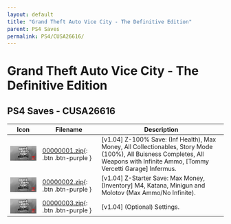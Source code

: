 ```yaml
---
layout: default
title: "Grand Theft Auto Vice City - The Definitive Edition"
parent: PS4 Saves
permalink: PS4/CUSA26616/
---
```

# Grand Theft Auto Vice City - The Definitive Edition

## PS4 Saves - CUSA26616

| Icon | Filename | Description |
|------|----------|-------------|
| ![Grand Theft Auto Vice City - The Definitive Edition](icon0.png) | [00000001.zip](00000001.zip){: .btn .btn-purple } | [v1.04] Z-100% Save: (Inf Health), Max Money, All Collectionables, Story Mode (100%), All Buisness Completes, All Weapons with Infinite Ammo, [Tommy Vercetti Garage] Infermus. |
| ![Grand Theft Auto Vice City - The Definitive Edition](icon0.png) | [00000002.zip](00000002.zip){: .btn .btn-purple } | [v1.04] Z-Starter Save: Max Money, [Inventory] M4, Katana, Minigun and Molotov (Max Ammo/No Infinite). |
| ![Grand Theft Auto Vice City - The Definitive Edition](icon0.png) | [00000003.zip](00000003.zip){: .btn .btn-purple } | [v1.04] (Optional) Settings. |